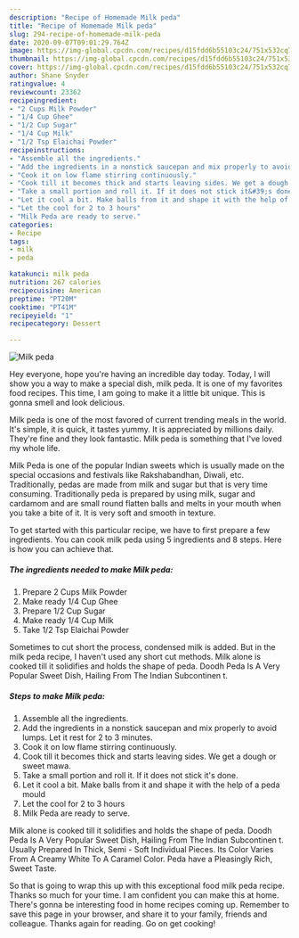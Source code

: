 ```yaml
---
description: "Recipe of Homemade Milk peda"
title: "Recipe of Homemade Milk peda"
slug: 294-recipe-of-homemade-milk-peda
date: 2020-09-07T09:01:29.764Z
image: https://img-global.cpcdn.com/recipes/d15fdd6b55103c24/751x532cq70/milk-peda-recipe-main-photo.jpg
thumbnail: https://img-global.cpcdn.com/recipes/d15fdd6b55103c24/751x532cq70/milk-peda-recipe-main-photo.jpg
cover: https://img-global.cpcdn.com/recipes/d15fdd6b55103c24/751x532cq70/milk-peda-recipe-main-photo.jpg
author: Shane Snyder
ratingvalue: 4
reviewcount: 23362
recipeingredient:
- "2 Cups Milk Powder"
- "1/4 Cup Ghee"
- "1/2 Cup Sugar"
- "1/4 Cup Milk"
- "1/2 Tsp Elaichai Powder"
recipeinstructions:
- "Assemble all the ingredients."
- "Add the ingredients in a nonstick saucepan and mix properly to avoid lumps. Let it rest for 2 to 3 minutes."
- "Cook it on low flame stirring continuously."
- "Cook till it becomes thick and starts leaving sides. We get a dough or sweet mawa."
- "Take a small portion and roll it. If it does not stick it&#39;s done."
- "Let it cool a bit. Make balls from it and shape it with the help of a peda mould"
- "Let the cool for 2 to 3 hours"
- "Milk Peda are ready to serve."
categories:
- Recipe
tags:
- milk
- peda

katakunci: milk peda 
nutrition: 267 calories
recipecuisine: American
preptime: "PT20M"
cooktime: "PT41M"
recipeyield: "1"
recipecategory: Dessert

---
```



![Milk peda](https://img-global.cpcdn.com/recipes/d15fdd6b55103c24/751x532cq70/milk-peda-recipe-main-photo.jpg)

Hey everyone, hope you're having an incredible day today. Today, I will show you a way to make a special dish, milk peda. It is one of my favorites food recipes. This time, I am going to make it a little bit unique. This is gonna smell and look delicious.

Milk peda is one of the most favored of current trending meals in the world. It's simple, it is quick, it tastes yummy. It is appreciated by millions daily. They're fine and they look fantastic. Milk peda is something that I've loved my whole life.

Milk Peda is one of the popular Indian sweets which is usually made on the special occasions and festivals like Rakshabandhan, Diwali, etc. Traditionally, pedas are made from milk and sugar but that is very time consuming. Traditionally peda is prepared by using milk, sugar and cardamom and are small round flatten balls and melts in your mouth when you take a bite of it. It is very soft and smooth in texture.


To get started with this particular recipe, we have to first prepare a few ingredients. You can cook milk peda using 5 ingredients and 8 steps. Here is how you can achieve that.

<!--inarticleads1-->

##### The ingredients needed to make Milk peda:

1. Prepare 2 Cups Milk Powder
1. Make ready 1/4 Cup Ghee
1. Prepare 1/2 Cup Sugar
1. Make ready 1/4 Cup Milk
1. Take 1/2 Tsp Elaichai Powder


Sometimes to cut short the process, condensed milk is added. But in the milk peda recipe, I haven&#39;t used any short cut methods. Milk alone is cooked till it solidifies and holds the shape of peda. Doodh Peda Is A Very Popular Sweet Dish, Hailing From The Indian Subcontinen t. 

<!--inarticleads2-->

##### Steps to make Milk peda:

1. Assemble all the ingredients.
1. Add the ingredients in a nonstick saucepan and mix properly to avoid lumps. Let it rest for 2 to 3 minutes.
1. Cook it on low flame stirring continuously.
1. Cook till it becomes thick and starts leaving sides. We get a dough or sweet mawa.
1. Take a small portion and roll it. If it does not stick it&#39;s done.
1. Let it cool a bit. Make balls from it and shape it with the help of a peda mould
1. Let the cool for 2 to 3 hours
1. Milk Peda are ready to serve.


Milk alone is cooked till it solidifies and holds the shape of peda. Doodh Peda Is A Very Popular Sweet Dish, Hailing From The Indian Subcontinen t. Usually Prepared In Thick, Semi - Soft Individual Pieces. Its Color Varies From A Creamy White To A Caramel Color. Peda have a Pleasingly Rich, Sweet Taste. 

So that is going to wrap this up with this exceptional food milk peda recipe. Thanks so much for your time. I am confident you can make this at home. There's gonna be interesting food in home recipes coming up. Remember to save this page in your browser, and share it to your family, friends and colleague. Thanks again for reading. Go on get cooking!
